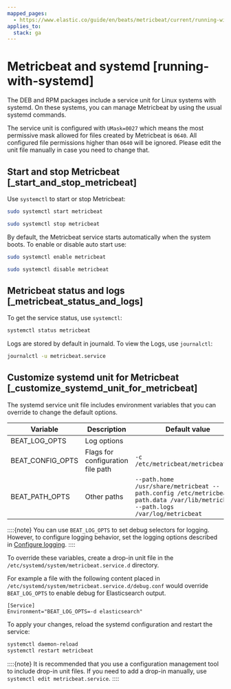 ```yaml
---
mapped_pages:
  - https://www.elastic.co/guide/en/beats/metricbeat/current/running-with-systemd.html
applies_to:
  stack: ga
---
```


# Metricbeat and systemd [running-with-systemd]

The DEB and RPM packages include a service unit for Linux systems with systemd. On these systems, you can manage Metricbeat by using the usual systemd commands.

The service unit is configured with `UMask=0027` which means the most permissive mask allowed for files created by Metricbeat is `0640`. All configured file permissions higher than `0640` will be ignored. Please edit the unit file manually in case you need to change that.

## Start and stop Metricbeat [_start_and_stop_metricbeat]

Use `systemctl` to start or stop Metricbeat:

```sh
sudo systemctl start metricbeat
```

```sh
sudo systemctl stop metricbeat
```

By default, the Metricbeat service starts automatically when the system boots. To enable or disable auto start use:

```sh
sudo systemctl enable metricbeat
```

```sh
sudo systemctl disable metricbeat
```


## Metricbeat status and logs [_metricbeat_status_and_logs]

To get the service status, use `systemctl`:

```sh
systemctl status metricbeat
```

Logs are stored by default in journald. To view the Logs, use `journalctl`:

```sh
journalctl -u metricbeat.service
```


## Customize systemd unit for Metricbeat [_customize_systemd_unit_for_metricbeat]

The systemd service unit file includes environment variables that you can override to change the default options.

| Variable | Description | Default value |
| --- | --- | --- |
| BEAT_LOG_OPTS | Log options |  |
| BEAT_CONFIG_OPTS | Flags for configuration file path | ``-c /etc/metricbeat/metricbeat.yml`` |
| BEAT_PATH_OPTS | Other paths | ``--path.home /usr/share/metricbeat --path.config /etc/metricbeat --path.data /var/lib/metricbeat --path.logs /var/log/metricbeat`` |

::::{note}
You can use `BEAT_LOG_OPTS` to set debug selectors for logging. However, to configure logging behavior, set the logging options described in [Configure logging](/reference/metricbeat/configuration-logging.md).
::::


To override these variables, create a drop-in unit file in the `/etc/systemd/system/metricbeat.service.d` directory.

For example a file with the following content placed in `/etc/systemd/system/metricbeat.service.d/debug.conf` would override `BEAT_LOG_OPTS` to enable debug for Elasticsearch output.

```text
[Service]
Environment="BEAT_LOG_OPTS=-d elasticsearch"
```

To apply your changes, reload the systemd configuration and restart the service:

```sh
systemctl daemon-reload
systemctl restart metricbeat
```

::::{note}
It is recommended that you use a configuration management tool to include drop-in unit files. If you need to add a drop-in manually, use `systemctl edit metricbeat.service`.
::::



